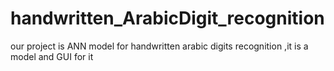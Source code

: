# handwritten_ArabicDigit_recognition
our project is ANN model for handwritten arabic digits recognition ,it is a model and GUI for it
